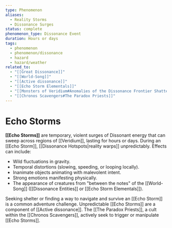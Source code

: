 ```yaml
---
type: Phenomenon
aliases:
  - Reality Storms
  - Dissonance Surges
status: complete
phenomenon_type: Dissonance Event
duration: Hours or days
tags:
  - phenomenon
  - phenomenon/dissonance
  - hazard
  - hazard/weather
related_to:
  - "[[Great Dissonance]]"
  - "[[World-Song]]"
  - "[[Active dissonance]]"
  - "[[Echo Storm Elementals]]"
  - "[[Monsters of Veridium#Anomalies of the Dissonance Frontier Shattered Concord Sundered Isles Dissonance Hotspots]]"
  - "[[Chronos Scavengers#The Paradox Priests]]"
---
```

# Echo Storms

**[[Echo Storms]]** are temporary, violent surges of Dissonant energy that can sweep across regions of [[Veridium]], lasting for hours or days. During an [[Echo Storm]], [[Dissonance Hotspots|reality warps]] unpredictably. Effects can include:
* Wild fluctuations in gravity.
* Temporal distortions (slowing, speeding, or looping locally).
* Inanimate objects animating with malevolent intent.
* Strong emotions manifesting physically.
* The appearance of creatures from "between the notes" of the [[World-Song]] ([[Dissonance Entities]] or [[Echo Storm Elementals]]).

Seeking shelter or finding a way to navigate and survive an [[Echo Storm]] is a common adventure challenge. Unpredictable [[Echo Storms]] are a component of [[Active dissonance]]. The [[The Paradox Priests]], a cult within the [[Chronos Scavengers]], actively seek to trigger or manipulate [[Echo Storms]].